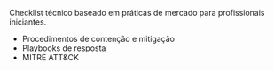 Checklist técnico baseado em práticas de mercado para profissionais iniciantes.

- Procedimentos de contenção e mitigação
- Playbooks de resposta
- MITRE ATT&CK